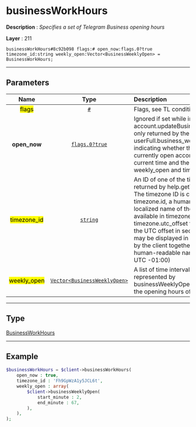 # businessWorkHours

**Description** : *Specifies a set of Telegram Business opening hours*

**Layer** : 211

```tl
businessWorkHours#8c92b098 flags:# open_now:flags.0?true timezone_id:string weekly_open:Vector<BusinessWeeklyOpen> = BusinessWorkHours;
```

---

## Parameters

| Name | Type | Description |
| :---: | :---: | :--- |
| <mark>flags</mark> | [`#`](type/#) | Flags, see TL conditional fields |
| **open_now** | [`flags.0?true`](type/true) | Ignored if set while invoking account.updateBusinessWorkHours, only returned by the server in userFull.business_work_hours, indicating whether the business is currently open according to the current time and the values in weekly_open and timezone |
| <mark>timezone_id</mark> | [`string`](type/string) | An ID of one of the timezones returned by help.getTimezonesList.    The timezone ID is contained timezone.id, a human-readable, localized name of the timezone is available in timezone.name and the timezone.utc_offset field contains the UTC offset in seconds, which may be displayed in hh:mm format by the client together with the human-readable name (i.e. $name UTC -01:00) |
| <mark>weekly_open</mark> | [`Vector<BusinessWeeklyOpen>`](type/BusinessWeeklyOpen) | A list of time intervals (max 28) represented by businessWeeklyOpen », indicating the opening hours of their business |

---

## Type

[BusinessWorkHours](type/BusinessWorkHours)

---

## Example

```php
$businessWorkHours = $client->businessWorkHours(
	open_now : true,
	timezone_id : 'Fh9GpWzA1y5JCL6t',
	weekly_open : array(
		$client->businessWeeklyOpen(
			start_minute : 2,
			end_minute : 67,
		),
	),
);
```